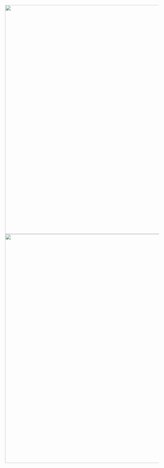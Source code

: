 <img src="/ourself/img/ourself-frames-under-construction-2016-06-05.jpg" width="750">

<img src="/ourself/img/ourself-blue-leds-2016-05-05.jpg" width="750">
